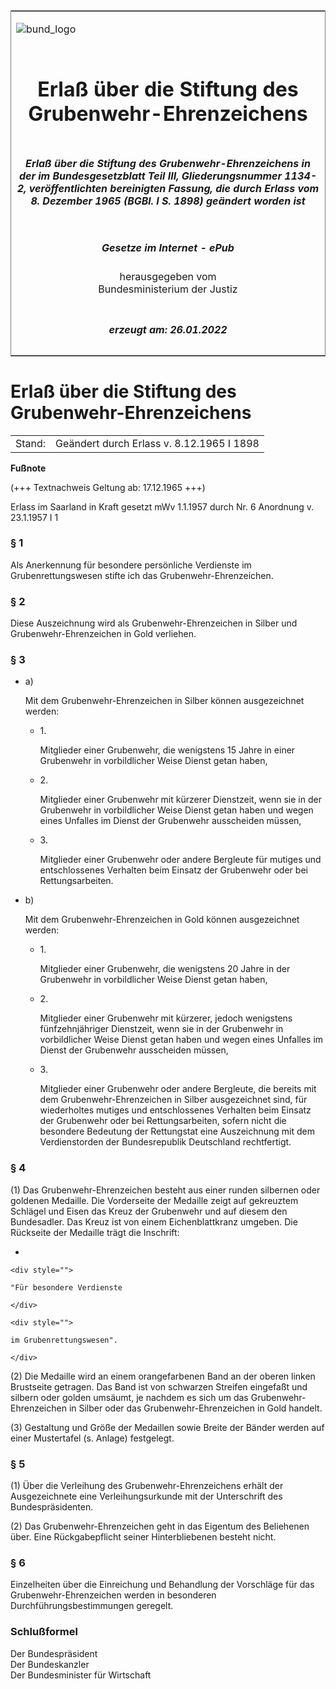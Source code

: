 <span id="DECKBLATT.html"></span>

<table border="0" frame="border" width="100%">

<tr valign="top">

<td align="left">

![bund\_logo](BfJ_2021_Web_de_de.gif)

</td>

<td align="right">

 

</td>

</tr>

<tr align="center" valign="middle">

<td colspan="2">

# Erlaß über die Stiftung des Grubenwehr-Ehrenzeichens

</td>

</tr>

<tr align="center" valign="middle">

<td colspan="2">

##### Erlaß über die Stiftung des Grubenwehr-Ehrenzeichens in der im Bundesgesetzblatt Teil III, Gliederungsnummer 1134-2, veröffentlichten bereinigten Fassung, die durch Erlass vom 8. Dezember 1965 (BGBl. I S. 1898) geändert worden ist

</td>

</tr>

<tr align="center" valign="middle">

<td colspan="2">

  
  

##### Gesetze im Internet - ePub  
  
herausgegeben vom  
Bundesministerium der Justiz

</td>

</tr>

<tr align="center" valign="bottom">

<td colspan="2">

  
  

##### erzeugt am: 26.01.2022

</td>

</tr>

</table>

<span id="BJNR006620953.html"></span>

# Erlaß über die Stiftung des Grubenwehr-Ehrenzeichens

<div>

<div class="jnhtml">

|        |                                           |
| ------ | ----------------------------------------- |
| Stand: | Geändert durch Erlass v. 8.12.1965 I 1898 |

</div>

</div>

<div>

  
**Fußnote**

<div class="jnhtml">

<div>

<div class="jurAbsatz">

(+++ Textnachweis Geltung ab: 17.12.1965 +++)

</div>

<div class="jurAbsatz">

  
Erlass im Saarland in Kraft gesetzt mWv 1.1.1957 durch Nr. 6 Anordnung
v. 23.1.1957 I 1

</div>

</div>

</div>

</div>

<span id="BJNR006620953BJNE000100319.html"></span>

### § 1  

<div>

<div class="jnhtml">

<div>

<div class="jurAbsatz">

Als Anerkennung für besondere persönliche Verdienste im
Grubenrettungswesen stifte ich das Grubenwehr-Ehrenzeichen.

</div>

</div>

</div>

</div>

<span id="BJNR006620953BJNE000200319.html"></span>

### § 2  

<div>

<div class="jnhtml">

<div>

<div class="jurAbsatz">

Diese Auszeichnung wird als Grubenwehr-Ehrenzeichen in Silber und
Grubenwehr-Ehrenzeichen in Gold verliehen.

</div>

</div>

</div>

</div>

<span id="BJNR006620953BJNE000300319.html"></span>

### § 3  

<div>

<div class="jnhtml">

<div>

<div class="jurAbsatz">

  - a)
    
    <div style="">
    
    Mit dem Grubenwehr-Ehrenzeichen in Silber können ausgezeichnet
    werden:
    
      - 1\.
        
        <div style="">
        
        Mitglieder einer Grubenwehr, die wenigstens 15 Jahre in einer
        Grubenwehr in vorbildlicher Weise Dienst getan haben,
        
        </div>
    
      - 2\.
        
        <div style="">
        
        Mitglieder einer Grubenwehr mit kürzerer Dienstzeit, wenn sie in
        der Grubenwehr in vorbildlicher Weise Dienst getan haben und
        wegen eines Unfalles im Dienst der Grubenwehr ausscheiden
        müssen,
        
        </div>
    
      - 3\.
        
        <div style="">
        
        Mitglieder einer Grubenwehr oder andere Bergleute für mutiges
        und entschlossenes Verhalten beim Einsatz der Grubenwehr oder
        bei Rettungsarbeiten.
        
        </div>
    
    </div>

  - b)
    
    <div style="">
    
    Mit dem Grubenwehr-Ehrenzeichen in Gold können ausgezeichnet werden:
    
      - 1\.
        
        <div style="">
        
        Mitglieder einer Grubenwehr, die wenigstens 20 Jahre in der
        Grubenwehr in vorbildlicher Weise Dienst getan haben,
        
        </div>
    
      - 2\.
        
        <div style="">
        
        Mitglieder einer Grubenwehr mit kürzerer, jedoch wenigstens
        fünfzehnjähriger Dienstzeit, wenn sie in der Grubenwehr in
        vorbildlicher Weise Dienst getan haben und wegen eines Unfalles
        im Dienst der Grubenwehr ausscheiden müssen,
        
        </div>
    
      - 3\.
        
        <div style="">
        
        Mitglieder einer Grubenwehr oder andere Bergleute, die bereits
        mit dem Grubenwehr-Ehrenzeichen in Silber ausgezeichnet sind,
        für wiederholtes mutiges und entschlossenes Verhalten beim
        Einsatz der Grubenwehr oder bei Rettungsarbeiten, sofern nicht
        die besondere Bedeutung der Rettungstat eine Auszeichnung mit
        dem Verdienstorden der Bundesrepublik Deutschland rechtfertigt.
        
        </div>
    
    </div>

</div>

</div>

</div>

</div>

<span id="BJNR006620953BJNE000400319.html"></span>

### § 4  

<div>

<div class="jnhtml">

<div>

<div class="jurAbsatz">

(1) Das Grubenwehr-Ehrenzeichen besteht aus einer runden silbernen oder
goldenen Medaille. Die Vorderseite der Medaille zeigt auf gekreuztem
Schlägel und Eisen das Kreuz der Grubenwehr und auf diesem den
Bundesadler. Das Kreuz ist von einem Eichenblattkranz umgeben. Die
Rückseite der Medaille trägt die Inschrift:

  - 
    
    <div style="">
    
    "Für besondere Verdienste
    
    </div>
    
    <div style="">
    
    im Grubenrettungswesen".
    
    </div>

</div>

<div class="jurAbsatz">

(2) Die Medaille wird an einem orangefarbenen Band an der oberen linken
Brustseite getragen. Das Band ist von schwarzen Streifen eingefaßt und
silbern oder golden umsäumt, je nachdem es sich um das
Grubenwehr-Ehrenzeichen in Silber oder das Grubenwehr-Ehrenzeichen in
Gold handelt.

</div>

<div class="jurAbsatz">

(3) Gestaltung und Größe der Medaillen sowie Breite der Bänder werden
auf einer Mustertafel (s. Anlage) festgelegt.

</div>

</div>

</div>

</div>

<span id="BJNR006620953BJNE000500319.html"></span>

### § 5  

<div>

<div class="jnhtml">

<div>

<div class="jurAbsatz">

(1) Über die Verleihung des Grubenwehr-Ehrenzeichens erhält der
Ausgezeichnete eine Verleihungsurkunde mit der Unterschrift des
Bundespräsidenten.

</div>

<div class="jurAbsatz">

(2) Das Grubenwehr-Ehrenzeichen geht in das Eigentum des Beliehenen
über. Eine Rückgabepflicht seiner Hinterbliebenen besteht nicht.

</div>

</div>

</div>

</div>

<span id="BJNR006620953BJNE000600319.html"></span>

### § 6  

<div>

<div class="jnhtml">

<div>

<div class="jurAbsatz">

Einzelheiten über die Einreichung und Behandlung der Vorschläge für das
Grubenwehr-Ehrenzeichen werden in besonderen Durchführungsbestimmungen
geregelt.

</div>

</div>

</div>

</div>

<span id="BJNR006620953BJNE000700319.html"></span>

### Schlußformel  

<div>

<div class="jnhtml">

<div>

<div class="jurAbsatz">

<span class="SP">Der Bundespräsident</span>  
<span class="SP">Der Bundeskanzler</span>  
<span class="SP">Der Bundesminister für Wirtschaft</span>

</div>

</div>

</div>

</div>
